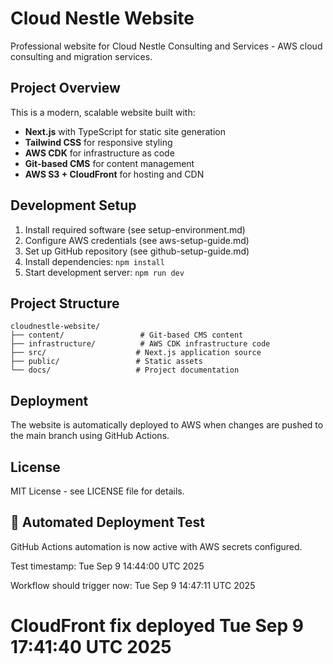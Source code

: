 # Cloud Nestle Website

Professional website for Cloud Nestle Consulting and Services - AWS cloud consulting and migration services.

## Project Overview

This is a modern, scalable website built with:
- **Next.js** with TypeScript for static site generation
- **Tailwind CSS** for responsive styling
- **AWS CDK** for infrastructure as code
- **Git-based CMS** for content management
- **AWS S3 + CloudFront** for hosting and CDN

## Development Setup

1. Install required software (see setup-environment.md)
2. Configure AWS credentials (see aws-setup-guide.md)
3. Set up GitHub repository (see github-setup-guide.md)
4. Install dependencies: `npm install`
5. Start development server: `npm run dev`

## Project Structure

```
cloudnestle-website/
├── content/                 # Git-based CMS content
├── infrastructure/          # AWS CDK infrastructure code
├── src/                    # Next.js application source
├── public/                 # Static assets
└── docs/                   # Project documentation
```

## Deployment

The website is automatically deployed to AWS when changes are pushed to the main branch using GitHub Actions.

## License

MIT License - see LICENSE file for details.

## 🚀 Automated Deployment Test

GitHub Actions automation is now active with AWS secrets configured.

Test timestamp: Tue Sep  9 14:44:00 UTC 2025



<!-- GitHub Actions Test -->
Workflow should trigger now: Tue Sep  9 14:47:11 UTC 2025

# CloudFront fix deployed Tue Sep  9 17:41:40 UTC 2025
